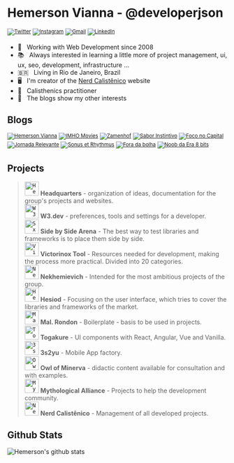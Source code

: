 # Hemerson Vianna - @developerjson

<sup>[![Twitter](https://img.shields.io/badge/-Twitter-lightskyblue?logo=Twitter&logoColor=white)](https://twitter.com/hemersonvianna)</sup>
<sup>[![Instagram](https://img.shields.io/badge/-Instagram-steelblue?logo=Instagram&logoColor=white)](https://instagram.com/hemerson.vianna)</sup>
<sup>[![Gmail](https://img.shields.io/badge/-Gmail-c14438?logo=Gmail&logoColor=white)](mailto:hemerson.lourenco@gmail.com)</sup>
<sup>[![LinkedIn](https://img.shields.io/badge/-Linkedin-blue?logo=Linkedin&logoColor=white)](https://www.linkedin.com/in/hemersonvianna)</sup>

- 🧭 &nbsp; Working with Web Development since 2008
- 📚 &nbsp; Always interested in learning a little more of project management, ui, ux, seo, development, infrastructure ...
- 🇧🇷 &nbsp; Living in Rio de Janeiro, Brazil
- 🖥 &nbsp; I'm creator of the [Nerd Calistênico](https://nerdcalistenico.com.br) website
- 🏃 &nbsp; Calisthenics practitioner
- 🚦 &nbsp; The blogs show my other interests

## Blogs

<sup>[![Hemerson Vianna](https://img.shields.io/badge/💻-Hemerson%20Vianna-grey?logoColor=white)](https://nerdcalistenico.com.br/hemersonvianna/)</sup>
<sup>[![IMHO Movies](https://img.shields.io/badge/🎥-IMHO%20Movies-grey?logoColor=white)](https://nerdcalistenico.com.br/imhomovies/)</sup>
<sup>[![Zamenhof](https://img.shields.io/badge/📚-Zamenhof-grey?logoColor=white)](https://nerdcalistenico.com.br/zamenhof/)</sup>
<sup>[![Sabor Instintivo](https://img.shields.io/badge/🍲-Sabor%20Instintivo-grey?logoColor=white)](https://nerdcalistenico.com.br/saborinstintivo/)</sup>
<sup>[![Foco no Capital](https://img.shields.io/badge/📊-Foco%20no%20Capital-grey?logoColor=white)](https://nerdcalistenico.com.br/foconocapital/)</sup>
<sup>[![Jornada Relevante](https://img.shields.io/badge/✈-Jornada%20Relevante-grey?logoColor=white)](https://nerdcalistenico.com.br/jornadarelevante/)</sup>
<sup>[![Sonus et Rhythmus](https://img.shields.io/badge/🎶-Sonus%20et%20Rhythmus-grey?logoColor=white)](https://nerdcalistenico.com.br/sonusetrhythmus/)</sup>
<sup>[![Fora da bolha](https://img.shields.io/badge/🌎-Fora%20da%20bolha-grey?logoColor=white)](https://nerdcalistenico.com.br/foradabolha/)</sup>
<sup>[![Noob da Era 8 bits](https://img.shields.io/badge/🎮-Noob%20da%20Era%208%20bits-grey?logoColor=white)](https://nerdcalistenico.com.br/noobdaera8bits/)</sup>

## Projects

> <code><a href="https://github.com/hdquarters"><img width="32" height="32" src="https://avatars2.githubusercontent.com/u/13304511" alt="Headquarters" /></a></code></code> **Headquarters** - organization of ideas, documentation for the group's projects and websites.<br>
> <code><a href="https://github.com/w3dotdev"><img width="32" height="32" src="https://avatars0.githubusercontent.com/u/16153633" alt="W3 .dev" /></a></code> **W3.dev** - preferences, tools and settings for a developer.<br>
> <code><a href="https://github.com/sxsarena"><img width="32" height="32" src="https://avatars1.githubusercontent.com/u/20724046" alt="SxS Arena" /></a></code> **Side by Side Arena** - The best way to test libraries and frameworks is to place them side by side.<br>
> <code><a href="https://github.com/vxtool"><img width="32" height="32" src="https://avatars0.githubusercontent.com/u/26970146" alt="Victorinox" /></a></code> **Victorinox Tool**  - Resources needed for development, making the process more practical. Divided into 20 categories.<br>
> <code><a href="https://github.com/nvich"><img width="32" height="32" src="https://avatars2.githubusercontent.com/u/27102369" alt="Nekhemievich" /></a></code> **Nekhemievich** - Intended for the most ambitious projects of the group.<br>
> <code><a href="https://github.com/hesiod3c"><img width="32" height="32" src="https://avatars3.githubusercontent.com/u/30731635" alt="Hesiod and " /></a></code> **Hesiod** - Focusing on the user interface, which tries to cover the libraries and frameworks of the market.<br>
> <code><a href="https://github.com/malrondon"><img width="32" height="32" src="https://avatars2.githubusercontent.com/u/49529560" alt="Mal. Rondon" /></a></code> **Mal. Rondon** - Boilerplate - basis to be used in projects.<br>
> <code><a href="https://github.com/tgkr"><img width="32" height="32" src="https://avatars2.githubusercontent.com/u/55669171" alt="Togakure" /></a></code> **Togakure** - UI components with React, Angular, Vue and Vanilla.<br>
> <code><a href="https://github.com/3s2yu"><img width="32" height="32" src="https://avatars2.githubusercontent.com/u/55886185" alt="3s2yu" /></a></code> **3s2yu** - Mobile App factory.<br>
> <code><a href="https://github.com/o2minerva"><img width="32" height="32" src="https://avatars1.githubusercontent.com/u/61127091" alt="Owl of Minerva" /></a></code> **Owl of Minerva** - didactic content available for consultation and with examples.<br>
> <code><a href="https://github.com/allmyths"><img width="32" height="32" src="https://avatars2.githubusercontent.com/u/67839590" alt="Mythological Alliance" /></a></code> **Mythological Alliance** - Projects to help the development community.<br>
> <code><a href="https://github.com/nerdcalistenico"><img width="32" height="32" src="https://avatars3.githubusercontent.com/u/68088436" alt="Nerd Calistênico" /></a></code> **Nerd Calistênico** - Management of all developed projects.<br>

## Github Stats

![Hemerson's github stats](https://github-readme-stats.vercel.app/api?username=hemersonvianna&show_icons=true&count_private=true&theme=tokyonight&hide=stars)

